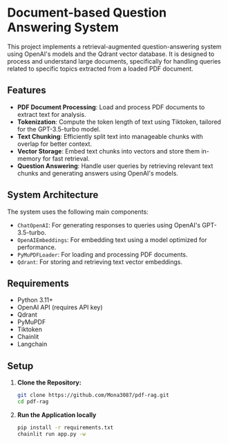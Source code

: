 # Document-based Question Answering System

This project implements a retrieval-augmented question-answering system using OpenAI's models and the Qdrant vector database. It is designed to process and understand large documents, specifically for handling queries related to specific topics extracted from a loaded PDF document.

## Features

- **PDF Document Processing**: Load and process PDF documents to extract text for analysis.
- **Tokenization**: Compute the token length of text using Tiktoken, tailored for the GPT-3.5-turbo model.
- **Text Chunking**: Efficiently split text into manageable chunks with overlap for better context.
- **Vector Storage**: Embed text chunks into vectors and store them in-memory for fast retrieval.
- **Question Answering**: Handle user queries by retrieving relevant text chunks and generating answers using OpenAI's models.

## System Architecture

The system uses the following main components:
- `ChatOpenAI`: For generating responses to queries using OpenAI's GPT-3.5-turbo.
- `OpenAIEmbeddings`: For embedding text using a model optimized for performance.
- `PyMuPDFLoader`: For loading and processing PDF documents.
- `Qdrant`: For storing and retrieving text vector embeddings.

## Requirements

- Python 3.11+
- OpenAI API (requires API key)
- Qdrant
- PyMuPDF
- Tiktoken
- Chainlit
- Langchain

## Setup

1. **Clone the Repository:**
   ```bash
   git clone https://github.com/Mona3087/pdf-rag.git
   cd pdf-rag

2. **Run the Application locally**
   ```bash
   pip install -r requirements.txt
   chainlit run app.py -w
